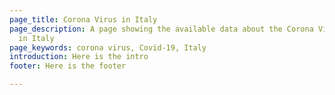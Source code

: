 ```yaml
---
page_title: Corona Virus in Italy
page_description: A page showing the available data about the Corona Virus outbreak
  in Italy
page_keywords: corona virus, Covid-19, Italy
introduction: Here is the intro
footer: Here is the footer

---
```

